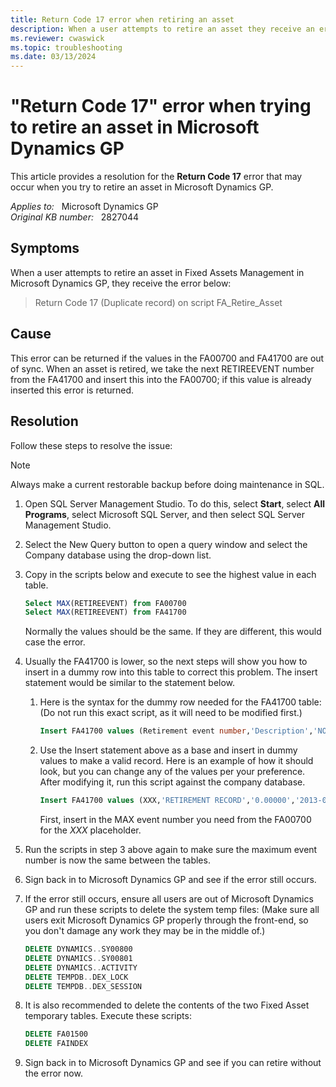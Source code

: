 ```yaml
---
title: Return Code 17 error when retiring an asset
description: When a user attempts to retire an asset they receive an error Return code 17 (Duplicate record) on script FA_Retire_Asset. Provides a resolution.
ms.reviewer: cwaswick
ms.topic: troubleshooting
ms.date: 03/13/2024
---
```

# "Return Code 17" error when trying to retire an asset in Microsoft Dynamics GP

This article provides a resolution for the **Return Code 17** error that may occur when you try to retire an asset in Microsoft Dynamics GP.

_Applies to:_ &nbsp; Microsoft Dynamics GP  
_Original KB number:_ &nbsp; 2827044

## Symptoms

When a user attempts to retire an asset in Fixed Assets Management in Microsoft Dynamics GP, they receive the error below:

> Return Code 17 (Duplicate record) on script FA_Retire_Asset

## Cause

This error can be returned if the values in the FA00700 and FA41700 are out of sync. When an asset is retired, we take the next RETIREEVENT number from the FA41700 and insert this into the FA00700; if this value is already inserted this error is returned.

## Resolution

Follow these steps to resolve the issue:

> [!NOTE]
> Always make a current restorable backup before doing maintenance in SQL.

1. Open SQL Server Management Studio. To do this, select **Start**, select **All Programs**, select Microsoft SQL Server, and then select SQL Server Management Studio.

2. Select the New Query button to open a query window and select the Company database using the drop-down list.

3. Copy in the scripts below and execute to see the highest value in each table.

    ```sql
    Select MAX(RETIREEVENT) from FA00700
    Select MAX(RETIREEVENT) from FA41700
    ```

    Normally the values should be the same. If they are different, this would case the error.

4. Usually the FA41700 is lower, so the next steps will show you how to insert in a dummy row into this table to correct this problem. The insert statement would be similar to the statement below.

    1. Here is the syntax for the dummy row needed for the FA41700 table: (Do not run this exact script, as it will need to be modified first.)

        ```sql
        Insert FA41700 values (Retirement event number,'Description','NOTEINDX,'Date 00:00:00.000','1900-01-01 TIME,'USERID')
        ```

    2. Use the Insert statement above as a base and insert in dummy values to make a valid record. Here is an example of how it should look, but you can change any of the values per your preference. After modifying it, run this script against the company database.

        ```sql
        Insert FA41700 values (XXX,'RETIREMENT RECORD','0.00000','2013-01-01 00:00:00.000','1900-01-01 09:56:28.000','sa')
        ```

        First, insert in the MAX event number you need from the FA00700 for the *XXX* placeholder.

5. Run the scripts in step 3 above again to make sure the maximum event number is now the same between the tables.
6. Sign back in to Microsoft Dynamics GP and see if the error still occurs.

7. If the error still occurs, ensure all users are out of Microsoft Dynamics GP and run these scripts to delete the system temp files: (Make sure all users exit Microsoft Dynamics GP properly through the front-end, so you don't damage any work they may be in the middle of.)

    ```sql
    DELETE DYNAMICS..SY00800
    DELETE DYNAMICS..SY00801
    DELETE DYNAMICS..ACTIVITY 
    DELETE TEMPDB..DEX_LOCK
    DELETE TEMPDB..DEX_SESSION
    ```

8. It is also recommended to delete the contents of the two Fixed Asset temporary tables. Execute these scripts:

    ```sql
    DELETE FA01500
    DELETE FAINDEX
    ```

9. Sign back in to Microsoft Dynamics GP and see if you can retire without the error now.
